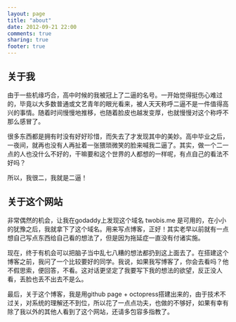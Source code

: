 ```yaml
---
layout: page
title: "about"
date: 2012-09-21 22:00
comments: true
sharing: true
footer: true
---
```

## 关于我

由于一些机缘巧合，高中时候的我被冠上了二逼的名号。一开始觉得挺伤心难过的，毕竟以大多数普通或文艺青年的眼光看来，被人天天称呼二逼不是一件值得高兴的事情。随着时间慢慢地推移，也随着脸皮也越发变厚，也就慢慢对这个称呼不那么感冒了。

很多东西都是拥有时没有好好珍惜，而失去了才发现其中的美妙。高中毕业之后，一夜间，就再也没有人再扯着一张猥琐微笑的脸来喊我二逼了。其实，做一个二一点的人也没什么不好的，干嘛要和这个世界的人都想的一样呢，有点自己的看法不好吗？

所以，我很二，我就是二逼！

## 关于这个网站

非常偶然的机会，让我在godaddy上发现这个域名 twobis.me 是可用的，在小小的犹豫之后，我就拿下了这个域名。用来写点博客，正好！其实老早以前就有一点想自己写点东西给自己看的想法了，但是因为拖延症一直没有付诸实施。

现在，终于有机会可以把脑子当中乱七八糟的想法都扔到这上面去了。在搭建这个博客之前，我问了一个比较要好的同学。我说，如果我写博客了，你会去看吗？他不假思索，便回答，不看。这对话更坚定了我要写下我的想法的欲望，反正没人看，丢脸也丢不出去不是么。

最后，关于这个博客，我是用github page + octopress搭建出来的，由于技术不过关，对系统的理解还不到位，所以花了一点点功夫，也做的不够好，如果有幸有除了我以外的其他人看到了这个网站，还请多包容多指教了。